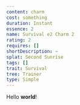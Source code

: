 ```yaml
---
content: charm
cost: something
duration: Instant
essence: 2
name: Survival e2 Charm 2
rating: 2
requires: []
shortDescription: ~
splat: Second Sunrise
tags: []
trait: Survival
tree: Trainer
type: Simple
---
```


Hello **world**!
